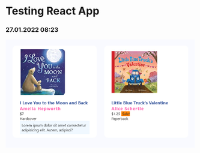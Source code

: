 # Testing React App

### 27.01.2022 08:23

![Screenshot 2022-01-27 at 08-00-56 React App](./public/Screenshot2.png)
